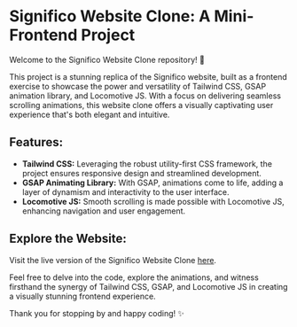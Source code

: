 # Significo Website Clone: A Mini-Frontend Project

Welcome to the Significo Website Clone repository! 🚀

This project is a stunning replica of the Significo website, built as a frontend exercise to showcase the power and versatility of Tailwind CSS, GSAP animation library, and Locomotive JS. With a focus on delivering seamless scrolling animations, this website clone offers a visually captivating user experience that's both elegant and intuitive.

## Features:
- **Tailwind CSS:** Leveraging the robust utility-first CSS framework, the project ensures responsive design and streamlined development.
- **GSAP Animating Library:** With GSAP, animations come to life, adding a layer of dynamism and interactivity to the user interface.
- **Locomotive JS:** Smooth scrolling is made possible with Locomotive JS, enhancing navigation and user engagement.

## Explore the Website:
Visit the live version of the Significo Website Clone [here](https://significo-clone.netlify.app/). 

Feel free to delve into the code, explore the animations, and witness firsthand the synergy of Tailwind CSS, GSAP, and Locomotive JS in creating a visually stunning frontend experience.

Thank you for stopping by and happy coding! ✨

